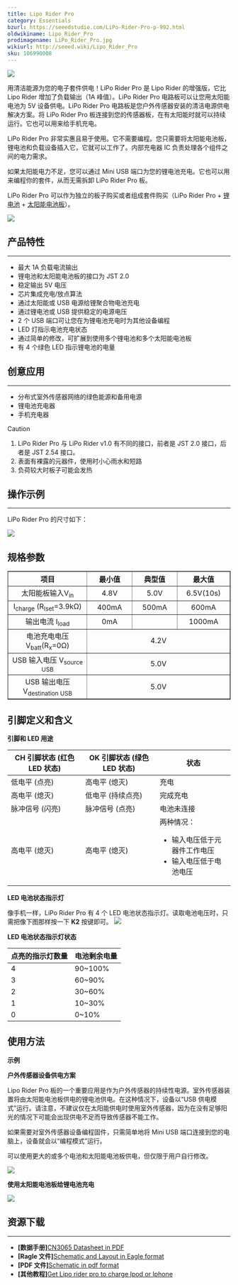 ```yaml
---
title: Lipo Rider Pro
category: Essentials
bzurl: https://seeedstudio.com/LiPo-Rider-Pro-p-992.html
oldwikiname: Lipo_Rider_Pro
prodimagename: LiPo_Rider_Pro.jpg
wikiurl: http://seeed.wiki/Lipo_Rider_Pro
sku: 106990008
---
```


![](https://raw.githubusercontent.com/SeeedDocument/Lipo_Rider_Pro/master/img/LiPo_Rider_Pro.jpg)

用清洁能源为您的电子套件供电！LiPo Rider Pro 是 Lipo Rider 的增强版，它比 Lipo Rider 增加了负载输出（1A 峰值）。LiPo Rider Pro 电路板可以让您用太阳能电池为 5V 设备供电。LiPo Rider Pro 电路板是您户外传感器安装的清洁电源供电解决方案。将 LiPo Rider Pro 板连接到您的传感器板，在有太阳能时就可以持续运行。它也可以用来给手机充电。

LiPo Rider Pro 非常实惠且易于使用。它不需要编程。您只需要将太阳能电池板，锂电池和负载设备插入它，它就可以工作了。内部充电器 IC 负责处理各个组件之间的电力需求。

如果太阳能电力不足，您可以通过 Mini USB 端口为您的锂电池充电。它也可以用来编程你的套件，从而无需拆卸 LiPo Rider Pro 板。

LiPo Rider Pro 可以作为独立的板子购买或者组成套件购买（LiPo Rider Pro + [锂电池](https://item.taobao.com/item.htm?spm=a1z10.3-c.w4002-11172317909.33.1418794cfFUEaw&id=534229881706) + [太阳能电池板](https://seeedstudio.taobao.com/search.htm?q=w+%CC%AB%D1%F4%C4%DC&s_from=newHeader&ssid=s5-e&search_type=item&sourceId=tb.item)）。

[![](https://github.com/SeeedDocument/wiki_chinese/raw/master/docs/images/click_to_buy.PNG)](https://item.taobao.com/item.htm?spm=a1z38n.10677092.0.0.522ac30cVyZ1lO&id=45706878029)

## 产品特性
--------

-   最大 1A 负载电流输出
-   锂电池和太阳能电池板的接口为 JST 2.0
-   稳定输出 5V 电压
-   芯片集成充电/放点算法
-   通过太阳能或 USB 电源给锂聚合物电池充电
-   通过锂电池或 USB 提供稳定的电源电压
-   2 个 USB 端口可让您在为锂电池充电时为其他设备编程
-   LED 灯指示电池充电状态
-   通过简单的修改，可扩展到使用多个锂电池和多个太阳能电池板
-   有 4 个绿色 LED 指示锂电池的电量

## 创意应用
-----------------

-   分布式室外传感器网络的绿色能源和备用电源
-   锂电池充电器
-   手机充电器


<div class="admonition caution">
<p class="admonition-title">Caution</p>
<ol><li>LiPo Rider Pro 与 LiPo Rider v1.0 有不同的接口，前者是 JST 2.0 接口，后者是 JST 2.54 接口。</li>
<li>表面有裸露的元器件，使用时小心雨水和短路</li>
<li>负荷较大时板子可能会发热</li>
</div>

## 操作示例
----------

LiPo Rider Pro 的尺寸如下：

![](https://raw.githubusercontent.com/SeeedDocument/Lipo_Rider_Pro/master/img/Liporiderprod.jpg)

规格参数
--------------

<table border="1">
<tr>
<th>
项目
</th>
<th>
最小值
</th>
<th>
典型值
</th>
<th>
最大值
</th>
</tr>
<tr align="center">
<td width="400">
太阳能板输入V<sub>in</sub>
</td>
<td width="200">
4.8V
</td>
<td width="200">
5.0V
</td>
<td width="200">
6.5V(10s)
</td>
</tr>
<tr align="center">
<td>
I<sub>charge</sub> (R<sub>Iset</sub>=3.9kΩ)
</td>
<td>
400mA
</td>
<td>
500mA
</td>
<td>
600mA
</td>
</tr>
<tr align="center">
<td>
输出电流 I<sub>load</sub>
</td>
<td>
0mA
</td>
<td>
</td>
<td>
1000mA
</td>
</tr>
<tr align="center">
<td>
电池充电电压 V<sub>batt</sub>(R<sub>x</sub>=0Ω)
</td>
<td colspan="3" rowspan="1">
4.2V
</td>
</tr>
<tr align="center">
<td>
USB 输入电压 V<sub>source USB</sub>
</td>
<td colspan="3" rowspan="1">
5.0V
</td>
</tr>
<tr align="center">
<td>
USB 输出电压 V<sub>destination USB</sub>
</td>
<td colspan="3" rowspan="1">
5.0V
</td>
</tr>
</table>

引脚定义和含义
-------------------------

**引脚和 LED 用途**

<table>
<colgroup>
<col width="33%" />
<col width="33%" />
<col width="33%" />
</colgroup>
<thead>
<tr class="header">
<th>CH 引脚状态 (红色 LED 状态)</th>
<th>OK 引脚状态 (绿色 LED 状态)</th>
<th>状态</th>
</tr>
</thead>
<tbody>
<tr class="odd">
<td>低电平 (点亮)</td>
<td>高电平 (熄灭)</td>
<td>充电</td>
</tr>
<tr class="even">
<td>高电平 (熄灭)</td>
<td>低电平 (持续点亮)</td>
<td>完成充电</td>
</tr>
<tr class="odd">
<td>脉冲信号 (闪亮)</td>
<td>脉冲信号 (点亮)</td>
<td>电池未连接</td>
</tr>
<tr class="even">
<td>高电平 (熄灭)</td>
<td>高电平 (熄灭)</td>
<td>两种情况：
<ul>
<li>输入电压低于元器件工作电压</li>
<li>输入电压低于电池电压</li>
</ul></td>
</tr>
</tbody>
</table>

**LED 电池状态指示灯**

像手机一样，LiPo Rider Pro 有 4 个 LED 电池状态指示灯。读取电池电压时，只需把像下图那样按一下 **K2** 按键即可。
![](https://raw.githubusercontent.com/SeeedDocument/Lipo_Rider_Pro/master/img/Lipo3.jpg)

**LED 电池状态指示灯状态**

| 点亮的指示灯数量 | 电池剩余电量 |
|-----------------------------------|-----------------------|
| 4                                 | 90~100%               |
| 3                                 | 60~90%                |
| 2                                 | 30~60%                |
| 1                                 | 10~30%                |
| 0                                 | 0~10%                 |

使用方法
-----

**示例**

**户外传感器设备供电方案**

Lipo Rider Pro 板的一个重要应用是作为户外传感器的持续性电源。室外传感器装置将由太阳能电池板供电的锂电池供电。在这种情况下，设备以“USB 供电模式”运行。请注意，不建议仅在太阳能供电时使用室外传感器，因为在没有足够阳光的情况下可能会出现供电不足而导致传感器不能工作。

如果需要对室外传感器设备编程固件，只需简单地将 Mini USB 端口连接到您的电脑上，设备就会以“编程模式”运行。

可以使用更大的或多个电池和太阳能电池板供电，但仅限于用户自行修改。

![](https://raw.githubusercontent.com/SeeedDocument/Lipo_Rider_Pro/master/img/Lipo-Rider-pro.JPG)

**使用太阳能电池板给锂电池充电**

![](https://raw.githubusercontent.com/SeeedDocument/Lipo_Rider_Pro/master/img/LiPo_Rider_Pro1.jpg)

## 资源下载
---

-   **[数据手册]**[CN3065 Datasheet in PDF](https://raw.githubusercontent.com/SeeedDocument/Lipo_Rider_Pro/master/res/DSE-CN3065.pdf)
-   **[Ragle 文件]**[Schematic and Layout in Eagle format](https://raw.githubusercontent.com/SeeedDocument/Lipo_Rider_Pro/master/res/Lipo_Rider_Pro_v0.9b.rar)
-   **[PDF 文件]**[Schematic in pdf format](https://raw.githubusercontent.com/SeeedDocument/Lipo_Rider_Pro/master/res/LiPo_Rider_Pro_v0.9b.pdf)
-   **[其他教程]**[Get Lipo rider pro to charge Ipod or Iphone](http://www.seeedstudio.com/forum/viewtopic.php?f=4&t=3575)
